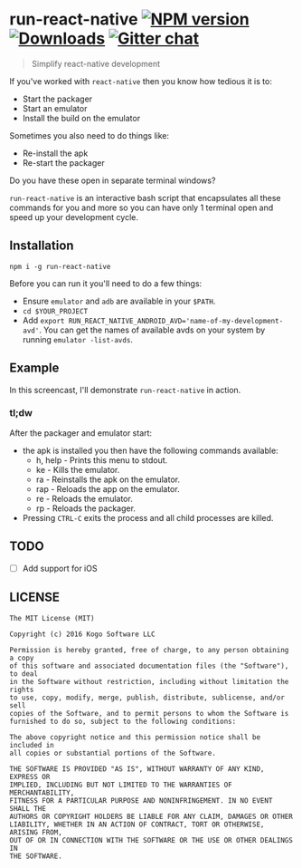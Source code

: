 # run-react-native [![NPM version][npm-image]][npm-url] [![Downloads][downloads-image]][npm-url] [![Gitter chat][gitter-image]][gitter-url]
> Simplify react-native development

If you've worked with `react-native` then you know how tedious it is to:

* Start the packager
* Start an emulator
* Install the build on the emulator

Sometimes you also need to do things like:

* Re-install the apk
* Re-start the packager

Do you have these open in separate terminal windows?

`run-react-native` is an interactive bash script that encapsulates all these
commands for you and more so you can have only 1 terminal open and speed up your
development cycle.

## Installation

`npm i -g run-react-native`

Before you can run it you'll need to do a few things:

* Ensure `emulator` and `adb` are available in your `$PATH`.
* `cd $YOUR_PROJECT`
* Add `export RUN_REACT_NATIVE_ANDROID_AVD='name-of-my-development-avd'`.  You can get the names of available avds on your system by running `emulator -list-avds`.

## Example

In this screencast, I'll demonstrate `run-react-native` in action.

### tl;dw

After the packager and emulator start:

* the apk is installed you then have the following commands available:
  * h, help - Prints this menu to stdout.
  * ke      - Kills the emulator.
  * ra      - Reinstalls the apk on the emulator.
  * rap     - Reloads the app on the emulator.
  * re      - Reloads the emulator.
  * rp      - Reloads the packager.
* Pressing `CTRL-C` exits the process and all child processes are killed.

## TODO

- [ ] Add support for iOS


## LICENSE
``````
The MIT License (MIT)

Copyright (c) 2016 Kogo Software LLC

Permission is hereby granted, free of charge, to any person obtaining a copy
of this software and associated documentation files (the "Software"), to deal
in the Software without restriction, including without limitation the rights
to use, copy, modify, merge, publish, distribute, sublicense, and/or sell
copies of the Software, and to permit persons to whom the Software is
furnished to do so, subject to the following conditions:

The above copyright notice and this permission notice shall be included in
all copies or substantial portions of the Software.

THE SOFTWARE IS PROVIDED "AS IS", WITHOUT WARRANTY OF ANY KIND, EXPRESS OR
IMPLIED, INCLUDING BUT NOT LIMITED TO THE WARRANTIES OF MERCHANTABILITY,
FITNESS FOR A PARTICULAR PURPOSE AND NONINFRINGEMENT. IN NO EVENT SHALL THE
AUTHORS OR COPYRIGHT HOLDERS BE LIABLE FOR ANY CLAIM, DAMAGES OR OTHER
LIABILITY, WHETHER IN AN ACTION OF CONTRACT, TORT OR OTHERWISE, ARISING FROM,
OUT OF OR IN CONNECTION WITH THE SOFTWARE OR THE USE OR OTHER DEALINGS IN
THE SOFTWARE.
``````

[downloads-image]: http://img.shields.io/npm/dm/run-react-native.svg
[npm-url]: https://npmjs.org/package/run-react-native
[npm-image]: http://img.shields.io/npm/v/run-react-native.svg

[gitter-url]: https://gitter.im/kogosoftwarellc/run-react-native
[gitter-image]: https://badges.gitter.im/kogosoftwarellc/run-react-native.png
